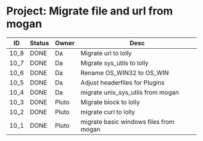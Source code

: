 # Project: Migrate file and url from mogan

|  ID   |  Status    |  Owner   |  Desc |
|-----|-----------|-----------|--------|
| 10_8 | DONE | Da | Migrate url to lolly |
| 10_7 | DONE | Da | Migrate sys_utils to lolly |
| 10_6 | DONE | Da | Rename OS_WIN32 to OS_WIN |
| 10_5 | DONE | Da | Adjust headerfiles for Plugins |
| 10_4 | DONE | Da |  migrate unix_sys_utils from mogan |
| 10_3 | DONE | Pluto | Migrate block to lolly |
| 10_2 | DONE | Pluto | migrate curl to lolly | 
| 10_1 | DONE | Pluto |  migrate basic windows files from mogan |
